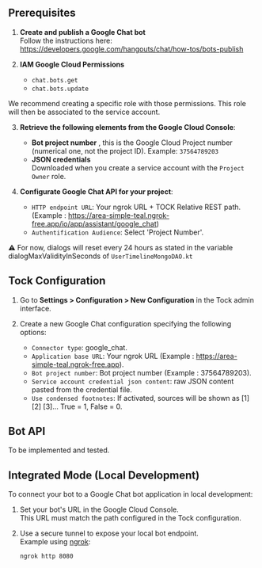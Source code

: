 ## Prerequisites

1. **Create and publish a Google Chat bot**  
   Follow the instructions here:  
   https://developers.google.com/hangouts/chat/how-tos/bots-publish

2. **IAM Google Cloud Permissions**  
    - `chat.bots.get`
    - `chat.bots.update`
 
 We recommend creating a specific role with those permissions. This role will then be associated to the service account.

3. **Retrieve the following elements from the Google Cloud Console**:
    - **Bot project number** , this is the Google Cloud Project number (numerical one, not the project ID). 
      Example: `37564789203`
    - **JSON credentials**  
      Downloaded when you create a service account with the `Project Owner` role.

4. **Configurate Google Chat API for your project**:
    - `HTTP endpoint URL`: Your ngrok URL + TOCK Relative REST path. (Example : https://area-simple-teal.ngrok-free.app/io/app/assistant/google_chat)
    - `Authentification Audience`: Select 'Project Number'.

⚠️ For now, dialogs will reset every 24 hours as stated in the variable dialogMaxValidityInSeconds of `UserTimelineMongoDAO.kt`
   
## Tock Configuration

1. Go to **Settings > Configuration > New Configuration** in the Tock admin interface.

2. Create a new Google Chat configuration specifying the following options:
    - `Connector type`: google_chat.
    - `Application base URL`: Your ngrok URL (Example : https://area-simple-teal.ngrok-free.app).
    - `Bot project number`: Bot project number (Example : 37564789203).
    - `Service account credential json content`: raw JSON content pasted from the credential file.
    - `Use condensed footnotes`: If activated, sources will be shown as [1] [2] [3]... True = 1, False = 0.

## Bot API

To be implemented and tested.

## Integrated Mode (Local Development)

To connect your bot to a Google Chat bot application in local development:

1. Set your bot's URL in the Google Cloud Console.  
   This URL must match the path configured in the Tock configuration.

2. Use a secure tunnel to expose your local bot endpoint.  
   Example using [ngrok](https://ngrok.com/):

   ```sh
   ngrok http 8080
